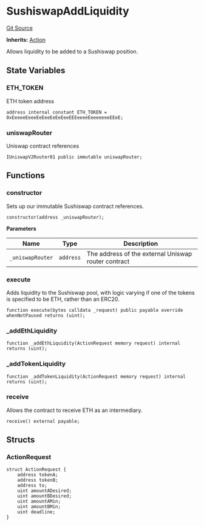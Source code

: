 # SushiswapAddLiquidity
[Git Source](https://github.com/FloorDAO/floor-v2/blob/c8169a0594ad07a37d169672a50f4155c41be809/src/contracts/actions/sushiswap/AddLiquidity.sol)

**Inherits:**
[Action](/src/contracts/actions/Action.sol/contract.Action.md)

Allows liquidity to be added to a Sushiswap position.


## State Variables
### ETH_TOKEN
ETH token address


```solidity
address internal constant ETH_TOKEN = 0xEeeeeEeeeEeEeeEeEeEeeEEEeeeeEeeeeeeeEEeE;
```


### uniswapRouter
Uniswap contract references


```solidity
IUniswapV2Router01 public immutable uniswapRouter;
```


## Functions
### constructor

Sets up our immutable Sushiswap contract references.


```solidity
constructor(address _uniswapRouter);
```
**Parameters**

|Name|Type|Description|
|----|----|-----------|
|`_uniswapRouter`|`address`|The address of the external Uniswap router contract|


### execute

Adds liquidity to the Sushiswap pool, with logic varying if one of the tokens
is specified to be ETH, rather than an ERC20.


```solidity
function execute(bytes calldata _request) public payable override whenNotPaused returns (uint);
```

### _addEthLiquidity


```solidity
function _addEthLiquidity(ActionRequest memory request) internal returns (uint);
```

### _addTokenLiquidity


```solidity
function _addTokenLiquidity(ActionRequest memory request) internal returns (uint);
```

### receive

Allows the contract to receive ETH as an intermediary.


```solidity
receive() external payable;
```

## Structs
### ActionRequest

```solidity
struct ActionRequest {
    address tokenA;
    address tokenB;
    address to;
    uint amountADesired;
    uint amountBDesired;
    uint amountAMin;
    uint amountBMin;
    uint deadline;
}
```

